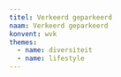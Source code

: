 ```yaml
---
titel: Verkeerd geparkeerd
naam: Verkeerd geparkeerd
konvent: wvk
themes:
  - name: diversiteit
  - name: lifestyle
---
```

